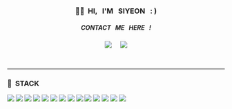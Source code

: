 <div align="center">

### 🙌🏻 &nbsp;HI, &nbsp; I'M &nbsp; SIYEON &nbsp; :&nbsp;)
##### CONTACT &nbsp; ME &nbsp; HERE &nbsp; !
<a href="https://velog.io/@yeonsi93/posts" target="_blank"><img src="https://img.shields.io/badge/velog-20C997?style=flat-square&logo=velog&logoColor=white&link=https://velog.io/@yeonsi93/posts"/></a> &nbsp;
&nbsp;  <a href="https://yeonsii.notion.site/238c418f5a6b4668b09ccc95e1e7e778" target="_blank"><img src="https://img.shields.io/badge/Notion-000000?style=flat-square&logo=Notion&logoColor=white&link=https://yeonsii.notion.site/238c418f5a6b4668b09ccc95e1e7e778"/></a>

</div>  
</br>

---

<div align="left">

</div>

<div align="left">

### 💫 &nbsp;STACK 

<img src="https://img.shields.io/badge/Java-007396?style=for-the-badge&logo=openjdk&logoColor=white">
<img src="https://img.shields.io/badge/Spring-6DB33F?style=for-the-badge&logo=Spring&logoColor=white">
<img src="https://img.shields.io/badge/MySQL-4479A1?style=for-the-badge&logo=MySQL&logoColor=white">
<img src="https://img.shields.io/badge/PostgreSql-4169E1?style=for-the-badge&logo=postgresql&logoColor=white">
<img src="https://img.shields.io/badge/github-181717?style=for-the-badge&logo=github&logoColor=white">
<img src="https://img.shields.io/badge/amazons3-569A31?style=for-the-badge&logo=amazons3&logoColor=white">
<img src="https://img.shields.io/badge/amazonec2-FF9900?style=for-the-badge&logo=amazonec2&logoColor=white">
<img src="https://img.shields.io/badge/springsecurity-6DB33F?style=for-the-badge&logo=springsecurity&logoColor=white">
<img src="https://img.shields.io/badge/junit5-25A162?style=for-the-badge&logo=junit5&logoColor=white">
<img src="https://img.shields.io/badge/jsonwebtokens-000000?style=for-the-badge&logo=jsonwebtokens&logoColor=white">
<img src="https://img.shields.io/badge/docker-2496ED?style=for-the-badge&logo=docker&logoColor=white">
<img src="https://img.shields.io/badge/swagger-85EA2D?style=for-the-badge&logo=swagger&logoColor=white">
<img src="https://img.shields.io/badge/jira-0052CC?style=for-the-badge&logo=jira&logoColor=white">
<img src="https://img.shields.io/badge/trello-0052CC?style=for-the-badge&logo=trello&logoColor=white">
</div> 
